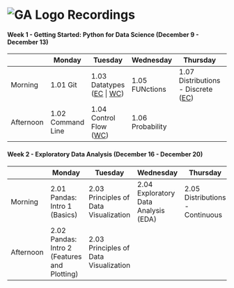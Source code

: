 # ![GA Logo](https://camo.githubusercontent.com/6ce15b81c1f06d716d753a61f5db22375fa684da/68747470733a2f2f67612d646173682e73332e616d617a6f6e6177732e636f6d2f70726f64756374696f6e2f6173736574732f6c6f676f2d39663838616536633963333837313639306533333238306663663535376633332e706e67) Recordings

#### Week 1 - Getting Started: Python for Data Science (December 9 - December 13)

|         | Monday     | Tuesday    | Wednesday  | Thursday| Friday  |
|---------|------------|------------|------------|---------|---------|
| Morning | 1.01 Git | 1.03 Datatypes ([EC](https://youtu.be/TpjVF5Kogx0) \| [WC](https://youtu.be/3p6MasSjixs)) | 1.05 FUNctions | 1.07 Distributions - Discrete ([EC](https://youtu.be/_chxbQ0zHfg)) | 1.08 List Comprehensions |
| Afternoon | 1.02 Command Line | 1.04 Control Flow ([WC](https://youtu.be/LDoY47GAANQ)) | 1.06 Probability | | |

#### Week 2 - Exploratory Data Analysis (December 16 - December 20)

|           | Monday        | Tuesday       | Wednesday     | Thursday      | Friday  |
|-----------|---------------|---------------|---------------|---------------|---------|
| Morning   | 2.01 Pandas: Intro 1 (Basics) | 2.03 Principles of Data Visualization | 2.04 Exploratory Data Analysis (EDA) | 2.05 Distributions - Continuous | |
| Afternoon | 2.02 Pandas: Intro 2 (Features and Plotting) | 2.03 Principles of Data Visualization | | | |
